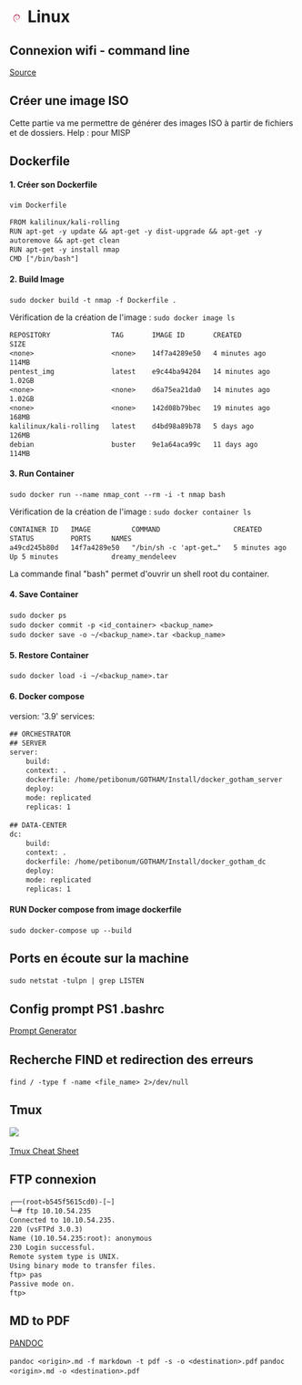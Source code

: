 # ![](img/debian_25.png) Linux

## Connexion wifi - command line

[Source](https://linuxhint.com/3-ways-to-connect-to-wifi-from-the-command-line-on-debian/)

## Créer une image ISO 

Cette partie va me permettre de générer des images ISO à partir de fichiers et de dossiers.
Help : pour MISP

## Dockerfile

#### 1. Créer son Dockerfile

```vim Dockerfile```

    FROM kalilinux/kali-rolling
    RUN apt-get -y update && apt-get -y dist-upgrade && apt-get -y autoremove && apt-get clean
    RUN apt-get -y install nmap
    CMD ["/bin/bash"]

#### 2. Build Image

```sudo docker build -t nmap -f Dockerfile .```

Vérification de la création de l'image : ```sudo docker image ls```

    REPOSITORY               TAG       IMAGE ID       CREATED          SIZE
    <none>                   <none>    14f7a4289e50   4 minutes ago    114MB
    pentest_img              latest    e9c44ba94204   14 minutes ago   1.02GB
    <none>                   <none>    d6a75ea21da0   14 minutes ago   1.02GB
    <none>                   <none>    142d08b79bec   19 minutes ago   168MB
    kalilinux/kali-rolling   latest    d4bd98a89b78   5 days ago       126MB
    debian                   buster    9e1a64aca99c   11 days ago      114MB
#### 3. Run Container

```sudo docker run --name nmap_cont --rm -i -t nmap bash```

Vérification de la création de l'image : ```sudo docker container ls```

    CONTAINER ID   IMAGE          COMMAND                  CREATED         STATUS         PORTS     NAMES
    a49cd245b80d   14f7a4289e50   "/bin/sh -c 'apt-get…"   5 minutes ago   Up 5 minutes             dreamy_mendeleev    

La commande final "bash" permet d'ouvrir un shell root du container.

#### 4. Save Container 

```sudo docker ps```
<br/>```sudo docker commit -p <id_container> <backup_name>```
<br/>```sudo docker save -o ~/<backup_name>.tar <backup_name>```

#### 5. Restore Container

```sudo docker load -i ~/<backup_name>.tar```

#### 6. Docker compose

version: '3.9'
services:

    ## ORCHESTRATOR
    ## SERVER
    server:
        build:
        context: .
        dockerfile: /home/petibonum/GOTHAM/Install/docker_gotham_server
        deploy:
        mode: replicated
        replicas: 1

    ## DATA-CENTER
    dc:
        build:
        context: .
        dockerfile: /home/petibonum/GOTHAM/Install/docker_gotham_dc
        deploy:
        mode: replicated
        replicas: 1
#### RUN Docker compose from image dockerfile

```sudo docker-compose up --build```

## Ports en écoute sur la machine

```sudo netstat -tulpn | grep LISTEN```


## Config prompt PS1 .bashrc

[Prompt Generator](https://scriptim.github.io/bash-prompt-generator/)

## Recherche FIND et redirection des erreurs

```find / -type f -name <file_name> 2>/dev/null```

## Tmux

![](img/tmux.png)

[Tmux Cheat Sheet](https://acloudguru.com/blog/engineering/tmux-cheat-sheet?utm_source=legacyla&utm_medium=redirect&utm_campaign=one_platform)

## FTP connexion

    ┌──(root💀b545f5615cd0)-[~]
    └─# ftp 10.10.54.235
    Connected to 10.10.54.235.
    220 (vsFTPd 3.0.3)
    Name (10.10.54.235:root): anonymous
    230 Login successful.
    Remote system type is UNIX.
    Using binary mode to transfer files.
    ftp> pas
    Passive mode on.
    ftp>

## MD to PDF

[PANDOC](https://pandoc.org/getting-started.html)

```pandoc <origin>.md -f markdown -t pdf -s -o <destination>.pdf```
```pandoc <origin>.md -o <destination>.pdf```